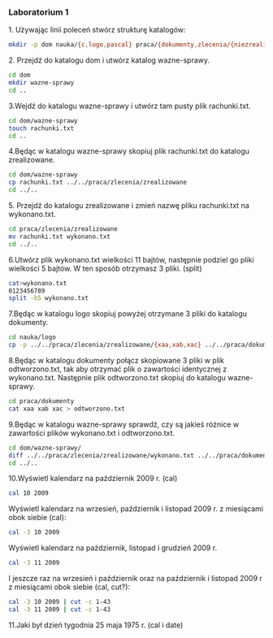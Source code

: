 ### Laboratorium 1

1\. Używając linii poleceń stwórz strukturę katalogów:

```sh
mkdir -p dom nauka/{c,logo,pascal} praca/{dokumenty,zlecenia/{niezrealizowane,zrealizowane}}
```

2\. Przejdź do katalogu dom i utwórz katalog wazne-sprawy.

```sh
cd dom
mkdir wazne-sprawy
cd ..
```

3\.Wejdź do katalogu wazne-sprawy i utwórz tam pusty plik rachunki.txt.

```sh
cd dom/wazne-sprawy
touch rachunki.txt
cd ..
```

4\.Będąc w katalogu wazne-sprawy skopiuj plik rachunki.txt do katalogu zrealizowane.

```sh
cd dom/wazne-sprawy
cp rachunki.txt ../../praca/zlecenia/zrealizowane
cd ../..
```

5\. Przejdź do katalogu zrealizowane i zmień nazwę pliku rachunki.txt na wykonano.txt.

```sh
cd praca/zlecenia/zrealizowane
mv rachunki.txt wykonano.txt
cd ../..
```

6\.Utwórz plik wykonano.txt wielkości 11 bajtów, następnie podziel go pliki wielkości 5 bajtów. W ten sposób otrzymasz 3 pliki. (split)

```sh
cat>wykonano.txt
0123456789
split -b5 wykonano.txt
```

7\.Będąc w katalogu logo skopiuj powyżej otrzymane 3 pliki do katalogu dokumenty.

```sh
cd nauka/logo
cp -p ../../praca/zlecenia/zrealizowane/{xaa,xab,xac} ../../praca/dokumenty
```

8\.Będąc w katalogu dokumenty połącz skopiowane 3 pliki w plik odtworzono.txt, tak aby otrzymać plik o zawartości identycznej z wykonano.txt. Następnie plik odtworzono.txt skopiuj do katalogu wazne-sprawy.

```sh
cd praca/dokumenty
cat xaa xab xac > odtworzono.txt
```

9\.Będąc w katalogu wazne-sprawy sprawdź, czy są jakieś różnice w zawartości plików wykonano.txt i odtworzono.txt.

```sh
cd dom/wazne-sprawy/
diff ../../praca/zlecenia/zrealizowane/wykonano.txt ../../praca/dokumenty/odtworzono.txt
cd ../..
```

10\.Wyświetl kalendarz na październik 2009 r. (cal)

```sh
cal 10 2009
```
Wyświetl kalendarz na wrzesień, październik i listopad 2009 r. z miesiącami obok siebie (cal):

```sh
cal -3 10 2009
```

Wyświetl kalendarz na październik, listopad i grudzień 2009 r.

```sh
cal -3 11 2009
```
I jeszcze raz na wrzesień i październik oraz na październik i listopad 2009 r z miesiącami obok siebie (cal, cut?):

```sh
cal -3 10 2009 | cut -c 1-43
cal -3 11 2009 | cut -c 1-43
```


11\.Jaki był dzień tygodnia 25 maja 1975 r. (cal i date)

```sh

